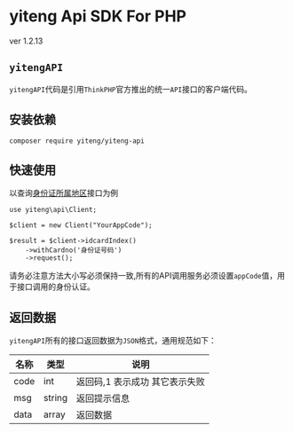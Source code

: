 # yiteng Api SDK For PHP
ver 1.2.13
## `yitengAPI`

`yitengAPI`代码是引用`ThinkPHP`官方推出的统一`API`接口的客户端代码。


## 安装依赖

```
composer require yiteng/yiteng-api
```


## 快速使用

以查询[身份证所属地区]()接口为例

~~~
use yiteng\api\Client;

$client = new Client("YourAppCode");

$result = $client->idcardIndex()
    ->withCardno('身份证号码')
    ->request();
~~~

请务必注意方法大小写必须保持一致,所有的API调用服务必须设置`appCode`值，用于接口调用的身份认证。

 
## 返回数据

`yitengAPI`所有的接口返回数据为`JSON`格式，通用规范如下：

| 名称 | 类型 | 说明 |
| --- | --- | --- |
| code | int | 返回码,1 表示成功 其它表示失败 |
| msg| string | 返回提示信息 |
| data| array | 返回数据 |
